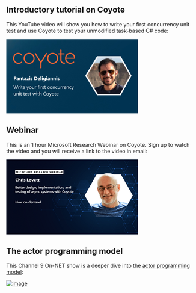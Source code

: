 ## Introductory tutorial on Coyote

This YouTube video will show you how to write your first concurrency unit test and use Coyote to test your unmodified task-based C# code:

[![image](../assets/images/coyote_tutorial_intro.png)](https://www.youtube.com/watch?v=TIrryFxNNWQ&t)

## Webinar

This is an 1 hour Microsoft Research Webinar on Coyote. Sign up to watch the video and you will receive a link to the video in email:

[![image](../assets/images/webinar.png)](https://note.microsoft.com/MSR-Webinar-Coyote-Registration-On-Demand.html)

## The actor programming model

This Channel 9 On-NET show is a deeper dive into the [actor programming model](../advanced-topics/actors/overview.md):

[![image](../assets/images/channel9_actors.png)](https://channel9.msdn.com/Shows/On-NET/Reliable-Async-Systems-with-Coyote-Part-2)
